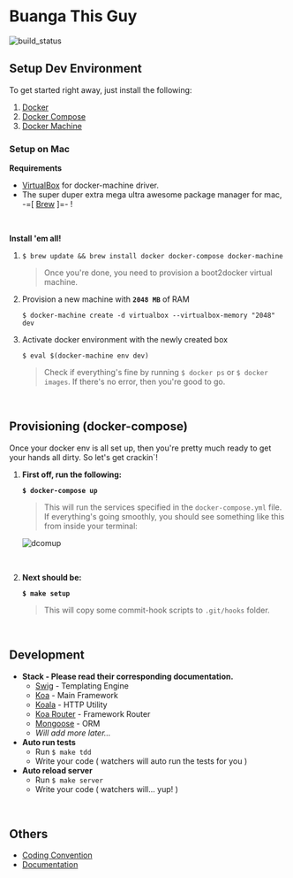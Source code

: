 # Buanga This Guy

![build_status](https://api.travis-ci.org/wadiwasi/btg.svg?branch=master)

## Setup Dev Environment

To get started right away, just install the following:

1. [Docker](https://docs.docker.com/engine/installation/)
2. [Docker Compose](https://docs.docker.com/compose/install/)
3. [Docker Machine](https://docs.docker.com/machine/install-machine/)

### Setup on Mac

**Requirements**

- [VirtualBox](https://www.virtualbox.org/wiki/Downloads) for docker-machine driver.
- The super duper extra mega ultra awesome package manager for mac, -=[ [Brew](http://brew.sh/) ]=- !

&nbsp;

**Install 'em all!**

1. `$ brew update && brew install docker docker-compose docker-machine`

    > Once you're done, you need to provision a boot2docker virtual machine.

2. Provision a new machine with **`2048 MB`** of RAM

    `$ docker-machine create -d virtualbox --virtualbox-memory "2048" dev`

3. Activate docker environment with the newly created box

    `$ eval $(docker-machine env dev)`


    > Check if everything's fine by running `$ docker ps` or `$ docker images`. If
    there's no error, then you're good to go.

&nbsp;

## Provisioning (docker-compose)

Once your docker env is all set up, then you're pretty much ready to get your hands all dirty. So let's get crackin`!

1. **First off, run the following:**

    **`$ docker-compose up`**

    > This will run the services specified in the `docker-compose.yml` file.
    > If everything's going smoothly, you should see something like this
    > from inside your terminal:

    ![dcomup](http://cl.ly/2H1B3C2D2p2u/download/Screen%20Recording%202016-02-26%20at%2001.29%20AM.gif)

    &nbsp;

2. **Next should be:**

    **`$ make setup`**
    >
    > This will copy some commit-hook scripts to `.git/hooks` folder.

    &nbsp;

## Development

- **Stack - Please read their corresponding documentation.**
	- [Swig](http://paularmstrong.github.io/swig/) - Templating Engine
	- [Koa](http://koajs.com) - Main Framework
	- [Koala](https://github.com/koajs/koala) - HTTP Utility
	- [Koa Router](https://github.com/alexmingoia/koa-router) - Framework Router
	- [Mongoose](https://github.com/Automattic/mongoose) - ORM
	- _Will add more later..._
- **Auto run tests**
	- Run `$ make tdd`
	- Write your code ( watchers will auto run the tests for you )
- **Auto reload server**
	- Run `$ make server`
	- Write your code ( watchers will... yup! )

&nbsp;

## Others

* [Coding Convention](https://github.com/wadiwasi/btg/wiki/Coding-Convention)
* [Documentation](https://github.com/wadiwasi/btg/wiki/Documentation)
